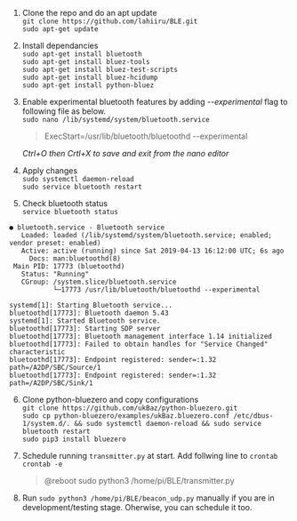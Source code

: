 1. Clone the repo and do an apt update  
`git clone https://github.com/lahiiru/BLE.git`  
`sudo apt-get update`  

1. Install dependancies  
`sudo apt-get install bluetooth`  
`sudo apt-get install bluez-tools`  
`sudo apt-get install bluez-test-scripts`  
`sudo apt-get install bluez-hcidump`  
`sudo apt-get install python-bluez`  

1. Enable experimental bluetooth features by adding *--experimental* flag to following file as below.  
`sudo nano /lib/systemd/system/bluetooth.service`  
   > ExecStart=/usr/lib/bluetooth/bluetoothd --experimental
   
   *Ctrl+O then Crtl+X to save and exit from the nano editor*

1. Apply changes  
`sudo systemctl daemon-reload`  
`sudo service bluetooth restart`

1. Check bluetooth status  
`service bluetooth status` 
``` 
● bluetooth.service - Bluetooth service
   Loaded: loaded (/lib/systemd/system/bluetooth.service; enabled; vendor preset: enabled)
   Active: active (running) since Sat 2019-04-13 16:12:00 UTC; 6s ago
     Docs: man:bluetoothd(8)
 Main PID: 17773 (bluetoothd)
   Status: "Running"
   CGroup: /system.slice/bluetooth.service
           └─17773 /usr/lib/bluetooth/bluetoothd --experimental

systemd[1]: Starting Bluetooth service...
bluetoothd[17773]: Bluetooth daemon 5.43
systemd[1]: Started Bluetooth service.
bluetoothd[17773]: Starting SDP server
bluetoothd[17773]: Bluetooth management interface 1.14 initialized
bluetoothd[17773]: Failed to obtain handles for "Service Changed" characteristic
bluetoothd[17773]: Endpoint registered: sender=:1.32 path=/A2DP/SBC/Source/1
bluetoothd[17773]: Endpoint registered: sender=:1.32 path=/A2DP/SBC/Sink/1
```

6. Clone python-bluezero and copy configurations    
`git clone https://github.com/ukBaz/python-bluezero.git`    
`sudo cp python-bluezero/examples/ukBaz.bluezero.conf /etc/dbus-1/system.d/. && sudo systemctl daemon-reload && sudo service bluetooth restart`   
`sudo pip3 install bluezero`

1. Schedule running `transmitter.py` at start. Add follwing line to `crontab`  
`crontab -e`   
   > @reboot sudo python3 /home/pi/BLE/transmitter.py
1. Run `sudo python3 /home/pi/BLE/beacon_udp.py` manually if you are in development/testing stage. Oherwise, you can schedule it too.

